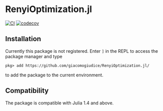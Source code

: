 # RenyiOptimization.jl

[![CI][ci-img]][ci-url]
[![codecov][codecov-img]][codecov-url]

[ci-img]: https://github.com/giacomogiudice/RenyiOptimization.jl/workflows/CI/badge.svg
[ci-url]: https://github.com/giacomogiudice/RenyiOptimization.jl/actions?query=workflow%3ACI

[codecov-img]: https://codecov.io/gh/giacomogiudice/RenyiOptimization.jl/branch/master/graph/badge.svg?token=fQlukhogec
[codecov-url]: https://codecov.io/gh/giacomogiudice/RenyiOptimization.jl/

## Installation

Currently this package is not registered.
Enter `]` in the REPL to access the package manager and type
```
pkg> add https://github.com/giacomogiudice/RenyiOptimization.jl/
```
to add the package to the current environment.

## Compatibility

The package is compatible with Julia 1.4 and above.


